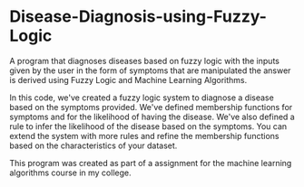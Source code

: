 # Disease-Diagnosis-using-Fuzzy-Logic
A program that diagnoses diseases based on fuzzy logic with the inputs given by the user in the form of symptoms that are manipulated the answer is derived using Fuzzy Logic and Machine Learning Algorithms.

In this code, we've created a fuzzy logic system to diagnose a disease based on the symptoms provided. We've defined membership functions for symptoms and for the likelihood of having the disease. We've also defined a rule to infer the likelihood of the disease based on the symptoms. You can extend the system with more rules and refine the membership functions based on the characteristics of your dataset.

This program was created as part of a assignment for the machine learning algorithms course in my college.
